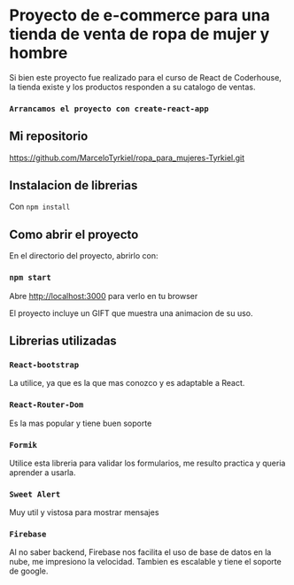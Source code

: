 # Proyecto de e-commerce para una tienda de venta de ropa de mujer y hombre

Si bien este proyecto fue realizado para el curso de React de Coderhouse, la tienda existe y los productos responden a su catalogo de ventas. 
### `Arrancamos el proyecto con create-react-app`
## Mi repositorio

https://github.com/MarceloTyrkiel/ropa_para_mujeres-Tyrkiel.git

## Instalacion de librerias

Con `npm install`

## Como abrir el proyecto

En el directorio del proyecto, abrirlo con: 

### `npm start`

Abre [http://localhost:3000](http://localhost:3000) para verlo en tu browser

El proyecto incluye un GIFT que muestra una animacion de su uso.

## Librerias utilizadas

### `React-bootstrap`

La utilice, ya que es la que mas conozco y es adaptable a React.

### `React-Router-Dom`

Es la mas popular y tiene buen soporte

### `Formik`

Utilice esta libreria para validar los formularios, me resulto practica y queria aprender a usarla.

### `Sweet Alert`

Muy util y vistosa para mostrar mensajes 

### `Firebase`
Al no saber backend, Firebase nos facilita el uso de base de datos en la nube, me impresiono la velocidad. Tambien es escalable y tiene el soporte de google.



